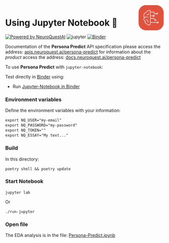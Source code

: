 <img src="https://raw.githubusercontent.com/NeuroQuestAi/neuroquestai.github.io/main/brand/logo/neuroquest-orange-logo.png" align="right" width="80" height="80"/>

# Using Jupyter Notebook 🚀

[![Powered by NeuroQuestAI](https://img.shields.io/badge/powered%20by-NeuroQuestAI-orange.svg?style=flat&colorA=E1523D&colorB=007D8A)](
https://neuroquest.ai)
![jupyter](https://img.shields.io/static/v1.svg?label=jupyter&message=4.0.6%20&color=orange)
[![Binder](https://mybinder.org/badge_logo.svg)](https://mybinder.org/v2/gh/NeuroQuestAi/neuroquest-examples/HEAD?labpath=products%2Fpersona-predict%2Fnotebooks)

Documentation of the **Persona Predict** API specification please access the address: [apis.neuroquest.ai/persona-predict](https://apis.neuroquest.ai/persona-predict/) for 
information about the *product* access the address: [docs.neuroquest.ai/persona-predict](https://docs.neuroquest.ai/persona-predict/)

To use **Persona Predict** with `jupyter-notebook`:

Test directly in [Binder](https://mybinder.org/) using:

  - Run [Jupyter-Notebook in Binder](https://mybinder.org/v2/gh/NeuroQuestAi/neuroquest-examples/HEAD?labpath=products%2Fpersona-predict%2Fnotebooks)

### Environment variables

Define the environment variables with your information:

```shell
export NQ_USER="my-email"
export NQ_PASSWORD="my-password"
export NQ_TOKEN=""
export NQ_ESSAY="My text..."
```

### Build

In this directory:

```shell
poetry shell && poetry update
```

### Start Notebook

```shell
jupyter lab
```

Or

```shell
./run-jupyter
```

### Open file

The EDA analysis is in the file: [Persona-Predict.ipynb](Persona-Predict.ipynb)
